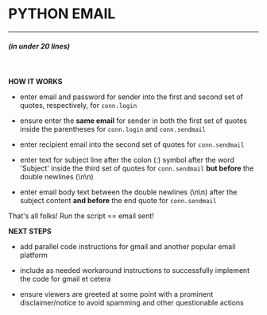 # PYTHON EMAIL

---

##### (in under 20 lines)
<br>

**HOW IT WORKS**
- enter email and password for sender into the first and second set of quotes, respectively, for ```conn.login```

- ensure enter the **same email** for sender in both the first set of quotes inside the parentheses for ```conn.login``` and ```conn.sendmail```

- enter recipient email into the second set of quotes for ```conn.sendmail```

- enter text for subject line after the colon (:) symbol after the word 'Subject' inside the third set of quotes for ```conn.sendmail``` **but before** the double newlines (\n\n)

- enter email body text between the double newlines (\n\n) after the subject content **and before** the end quote for ```conn.sendmail```

That's all folks! Run the script == email sent!
<br>

**NEXT STEPS**
- add parallel code instructions for gmail and another popular email platform

- include as needed workaround instructions to successfully implement the code for gmail et cetera

- ensure viewers are greeted at some point with a prominent disclaimer/notice to avoid spamming and other questionable actions